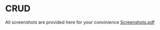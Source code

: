 # CRUD

 
All screenshots are provided here for your convinience
[Screenshots.pdf](https://docs.google.com/viewer?url=https://github.com/Aigerim2000/CRUD/files/6689693/Screenshots.pdf)
